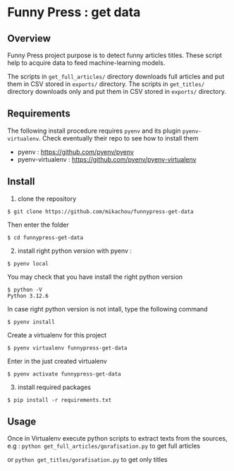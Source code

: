 # Funny Press : get data

## Overview

Funny Press project purpose is to detect funny articles titles.
These script help to acquire data to feed machine-learning models.

The scripts in `get_full_articles/` directory downloads full articles and put them in CSV stored in `exports/` directory.
The scripts in `get_titles/` directory downloads only and put them in CSV stored in `exports/` directory.

## Requirements

The following install procedure requires `pyenv` and its plugin `pyenv-virtualenv`. Check eventually their repo to see how to install them

* pyenv : https://github.com/pyenv/pyenv
* pyenv-virtualenv : https://github.com/pyenv/pyenv-virtualenv

## Install

1. clone the repository

```
$ git clone https://github.com/mikachou/funnypress-get-data
```

Then enter the folder
```
$ cd funnypress-get-data
```

2. install right python version with pyenv :
```
$ pyenv local
```

You may check that you have install the right python version

```
$ python -V
Python 3.12.6
```

In case right python version is not intall, type the following command
```
$ pyenv install
```

Create a virtualenv for this project

```
$ pyenv virtualenv funnypress-get-data
```

Enter in the just created virtualenv

```
$ pyenv activate funnypress-get-data
```

3. install required packages
```
$ pip install -r requirements.txt
```


## Usage

Once in Virtualenv execute python scripts to extract texts from the sources, e.g :
`python get_full_articles/gorafisation.py`
to get full articles

or
`python get_titles/gorafisation.py`
to get only titles
